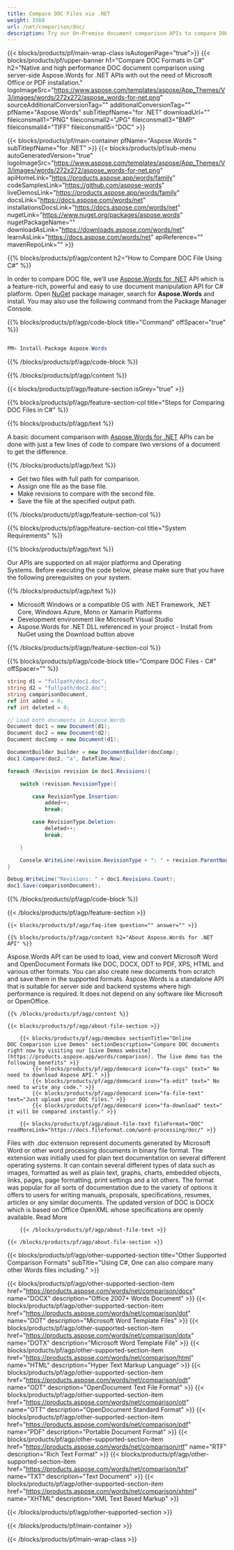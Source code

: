 ```yaml
---
title: Compare DOC Files via .NET 
weight: 3560
url: /net/comparison/doc/ 
description: Try our On-Premise document comparison APIs to compare DOC documents for differences on .NET Framework, .NET Core, Windows Azure, Mono or Xamarin Platforms.
---
```


{{< blocks/products/pf/main-wrap-class isAutogenPage="true">}}
{{< blocks/products/pf/upper-banner h1="Compare DOC Formats in C#" h2="Native and high performance DOC document comparison using server-side Aspose.Words for .NET APIs with out the need of Microsoft Office or PDF installation." logoImageSrc="https://www.aspose.com/templates/aspose/App_Themes/V3/images/words/272x272/aspose_words-for-net.png" sourceAdditionalConversionTag="" additionalConversionTag="" pfName="Aspose.Words" subTitlepfName="for .NET" downloadUrl="" fileiconsmall1="PNG" fileiconsmall2="JPG" fileiconsmall3="BMP" fileiconsmall4="TIFF" fileiconsmall5="DOC" >}}

{{< blocks/products/pf/main-container pfName="Aspose.Words " subTitlepfName="for .NET" >}}
{{< blocks/products/pf/sub-menu autoGeneratedVersion="true" logoImageSrc="https://www.aspose.com/templates/aspose/App_Themes/V3/images/words/272x272/aspose_words-for-net.png" apiHomeLink="https://products.aspose.app/words/family" codeSamplesLink="https://github.com/aspose-words" liveDemosLink="https://products.aspose.app/words/family" docsLink="https://docs.aspose.com/words/net" installationsDocsLink="https://docs.aspose.com/words/net" nugetLink="https://www.nuget.org/packages/aspose.words" nugetPackageName="" downloadAsLink="https://downloads.aspose.com/words/net" learnAsLink="https://docs.aspose.com/words/net" apiReference="" mavenRepoLink="" >}}

{{% blocks/products/pf/agp/content h2="How to Compare DOC File Using C#" %}}

 In order to compare DOC file, we’ll use
 [Aspose.Words for .NET](https://products.aspose.com/words/net) 
 API which is a feature-rich, powerful and easy to use document manipulation API for C# platform. Open
 [NuGet](https://www.nuget.org/packages/aspose.words) 
 package manager, search for
 **Aspose.Words** 
 and install. You may also use the following command from the Package Manager Console.

{{% blocks/products/pf/agp/code-block title="Command" offSpacer="true" %}}

```cs

PM> Install-Package Aspose.Words

```

{{% /blocks/products/pf/agp/code-block %}}

{{% /blocks/products/pf/agp/content %}}

{{< blocks/products/pf/agp/feature-section isGrey="true" >}}

{{% blocks/products/pf/agp/feature-section-col title="Steps for Comparing DOC Files in C#" %}}

{{% blocks/products/pf/agp/text %}}

 A basic document comparison with
 [Aspose.Words for .NET](https://products.aspose.com/words/net) 
 APIs can be done with just a few lines of code to compare two versions of a document to get the difference.

{{% /blocks/products/pf/agp/text %}}

+  Get two files with full path for comparison.
+  Assign one file as the base file.
+  Make revisions to compare with the second file.
+  Save the file at the specified output path.

{{% /blocks/products/pf/agp/feature-section-col %}}

{{% blocks/products/pf/agp/feature-section-col title="System Requirements" %}}

{{% blocks/products/pf/agp/text %}}

 Our APIs are supported on all major platforms and Operating Systems. Before executing the code below, please make sure that you have the following prerequisites on your system.

{{% /blocks/products/pf/agp/text %}}

-  Microsoft Windows or a compatible OS with .NET Framework, .NET Core, Windows Azure, Mono or Xamarin Platforms
-  Development environment like Microsoft Visual Studio
-  Aspose.Words for .NET DLL referenced in your project - Install from NuGet using the Download button above

{{% /blocks/products/pf/agp/feature-section-col %}}

{{% blocks/products/pf/agp/code-block title="Compare DOC Files - C#" offSpacer="" %}}

```cs
string d1 = "fullpath/doc1.doc";
string d2 = "fullpath/doc2.doc";
string comparisonDocument, 
ref int added = 0;
ref int deleted = 0;

// Load both documents in Aspose.Words
Document doc1 = new Document(d1);
Document doc2 = new Document(d2);
Document docComp = new Document(d1);

DocumentBuilder builder = new DocumentBuilder(docComp);
doc1.Compare(doc2, "a", DateTime.Now);

foreach (Revision revision in doc1.Revisions){

    switch (revision.RevisionType){

        case RevisionType.Insertion:
            added++;
            break;

        case RevisionType.Deletion:
            deleted++;
            break;

    }

    Console.WriteLine(revision.RevisionType + ": " + revision.ParentNode);
}

Debug.WriteLine("Revisions: " + doc1.Revisions.Count);
doc1.Save(comparisonDocument);  

```

{{% /blocks/products/pf/agp/code-block %}}

{{< /blocks/products/pf/agp/feature-section >}}

    {{< blocks/products/pf/agp/faq-item question="" answer="" >}}
 

<!-- aboutfile Starts -->

    {{% blocks/products/pf/agp/content h2="About Aspose.Words for .NET API" %}}

 Aspose.Words API can be used to load, view and convert Microsoft Word and OpenDocument Formats like DOC, DOCX, ODT to PDF, XPS, HTML and various other formats. You can also create new documents from scratch and save them in the supported formats. Aspose.Words is a standalone API that is suitable for server side and backend systems where high performance is required. It does not depend on any software like Microsoft or OpenOffice. ‎



    {{% /blocks/products/pf/agp/content %}}

    {{< blocks/products/pf/agp/about-file-section >}}

        {{< blocks/products/pf/agp/demobox sectionTitle="Online DOC Comparison Live Demos" sectionDescription="Compare DOC documents right now by visiting our [Live Demos website](https://products.aspose.app/words/comparison). The live demo has the following benefits" >}}
            {{< blocks/products/pf/agp/democard icon="fa-cogs" text=" No need to download Aspose API." >}}
            {{< blocks/products/pf/agp/democard icon="fa-edit" text=" No need to write any code." >}}
            {{< blocks/products/pf/agp/democard icon="fa-file-text" text="Just upload your DOC files." >}}
            {{< blocks/products/pf/agp/democard icon="fa-download" text=" it will be compared instantly." >}}

        {{< blocks/products/pf/agp/about-file-text fileFormat="DOC" readMoreLink="https://docs.fileformat.com/word-processing/doc/" >}}
Files with .doc extension represent documents generated by Microsoft Word or other word processing documents in binary file format. The extension was initially used for plain text documentation on several different operating systems. It can contain several different types of data such as images, formatted as well as plain text, graphs, charts, embedded objects, links, pages, page formatting, print settings and a lot others. The format was popular for all sorts of documentation due to the variety of options it offers to users for writing manuals, proposals, specifications, resumes, articles or any similar documents. The updated version of DOC is DOCX which is based on Office OpenXML whose specifications are openly available. Read More

        {{< /blocks/products/pf/agp/about-file-text >}}

    {{< /blocks/products/pf/agp/about-file-section >}}

<!-- aboutfile Ends -->

{{< blocks/products/pf/agp/other-supported-section title="Other Supported Comparison Formats" subTitle="Using C#, One can also compare many other Words files including." >}}

{{< blocks/products/pf/agp/other-supported-section-item href="https://products.aspose.com/words/net/comparison/docx" name="DOCX" description="Office 2007+ Words Document" >}}
{{< blocks/products/pf/agp/other-supported-section-item href="https://products.aspose.com/words/net/comparison/dot" name="DOT" description="Microsoft Word Template Files" >}}
{{< blocks/products/pf/agp/other-supported-section-item href="https://products.aspose.com/words/net/comparison/dotx" name="DOTX" description="Microsoft Word Template File" >}}
{{< blocks/products/pf/agp/other-supported-section-item href="https://products.aspose.com/words/net/comparison/html" name="HTML" description="Hyper Text Markup Language" >}}
{{< blocks/products/pf/agp/other-supported-section-item href="https://products.aspose.com/words/net/comparison/odt" name="ODT" description="OpenDocument Text File Format" >}}
{{< blocks/products/pf/agp/other-supported-section-item href="https://products.aspose.com/words/net/comparison/ott" name="OTT" description="OpenDocument Standard Format" >}}
{{< blocks/products/pf/agp/other-supported-section-item href="https://products.aspose.com/words/net/comparison/pdf" name="PDF" description="Portable Document Format" >}}
{{< blocks/products/pf/agp/other-supported-section-item href="https://products.aspose.com/words/net/comparison/rtf" name="RTF" description="Rich Text Format" >}}
{{< blocks/products/pf/agp/other-supported-section-item href="https://products.aspose.com/words/net/comparison/txt" name="TXT" description="Text Document" >}}
{{< blocks/products/pf/agp/other-supported-section-item href="https://products.aspose.com/words/net/comparison/xhtml" name="XHTML" description="XML Text Based Markup" >}}

{{< /blocks/products/pf/agp/other-supported-section >}}

{{< /blocks/products/pf/main-container >}}
    
{{< /blocks/products/pf/main-wrap-class >}}
